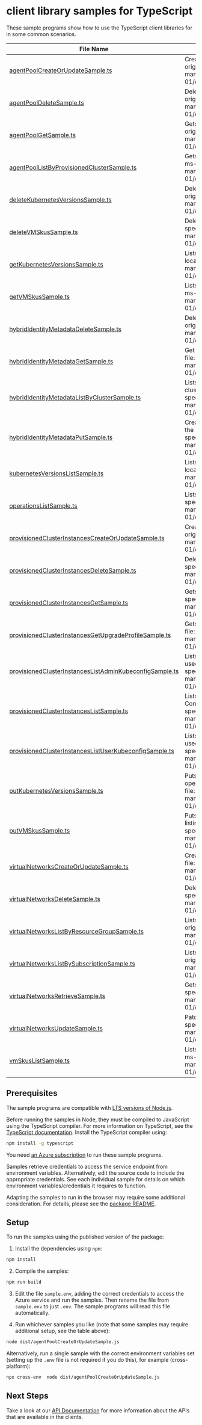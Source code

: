 # client library samples for TypeScript

These sample programs show how to use the TypeScript client libraries for in some common scenarios.

| **File Name**                                                                                                   | **Description**                                                                                                                                                                                                                                                              |
| --------------------------------------------------------------------------------------------------------------- | ---------------------------------------------------------------------------------------------------------------------------------------------------------------------------------------------------------------------------------------------------------------------------- |
| [agentPoolCreateOrUpdateSample.ts][agentpoolcreateorupdatesample]                                               | Creates or updates the agent pool in the provisioned cluster x-ms-original-file: specification/hybridaks/resource-manager/Microsoft.HybridContainerService/stable/2024-01-01/examples/PutAgentPool.json                                                                      |
| [agentPoolDeleteSample.ts][agentpooldeletesample]                                                               | Deletes the specified agent pool in the provisioned cluster x-ms-original-file: specification/hybridaks/resource-manager/Microsoft.HybridContainerService/stable/2024-01-01/examples/DeleteAgentPool.json                                                                    |
| [agentPoolGetSample.ts][agentpoolgetsample]                                                                     | Gets the specified agent pool in the provisioned cluster x-ms-original-file: specification/hybridaks/resource-manager/Microsoft.HybridContainerService/stable/2024-01-01/examples/GetAgentPool.json                                                                          |
| [agentPoolListByProvisionedClusterSample.ts][agentpoollistbyprovisionedclustersample]                           | Gets the list of agent pools in the specified provisioned cluster x-ms-original-file: specification/hybridaks/resource-manager/Microsoft.HybridContainerService/stable/2024-01-01/examples/ListAgentPoolByProvisionedClusterInstance.json                                    |
| [deleteKubernetesVersionsSample.ts][deletekubernetesversionssample]                                             | Delete the default kubernetes versions resource type x-ms-original-file: specification/hybridaks/resource-manager/Microsoft.HybridContainerService/stable/2024-01-01/examples/DeleteKubernetesVersions.json                                                                  |
| [deleteVMSkusSample.ts][deletevmskussample]                                                                     | Deletes the default VM skus resource type x-ms-original-file: specification/hybridaks/resource-manager/Microsoft.HybridContainerService/stable/2024-01-01/examples/DeleteVmSkus.json                                                                                         |
| [getKubernetesVersionsSample.ts][getkubernetesversionssample]                                                   | Lists the supported kubernetes versions for the specified custom location x-ms-original-file: specification/hybridaks/resource-manager/Microsoft.HybridContainerService/stable/2024-01-01/examples/GetKubernetesVersions.json                                                |
| [getVMSkusSample.ts][getvmskussample]                                                                           | Lists the supported VM skus for the specified custom location x-ms-original-file: specification/hybridaks/resource-manager/Microsoft.HybridContainerService/stable/2024-01-01/examples/GetVmSkus.json                                                                        |
| [hybridIdentityMetadataDeleteSample.ts][hybrididentitymetadatadeletesample]                                     | Deletes the hybrid identity metadata proxy resource. x-ms-original-file: specification/hybridaks/resource-manager/Microsoft.HybridContainerService/stable/2024-01-01/examples/DeleteHybridIdentityMetadata.json                                                              |
| [hybridIdentityMetadataGetSample.ts][hybrididentitymetadatagetsample]                                           | Get the hybrid identity metadata proxy resource. x-ms-original-file: specification/hybridaks/resource-manager/Microsoft.HybridContainerService/stable/2024-01-01/examples/GetHybridIdentityMetadata.json                                                                     |
| [hybridIdentityMetadataListByClusterSample.ts][hybrididentitymetadatalistbyclustersample]                       | Lists the hybrid identity metadata proxy resource in a provisioned cluster instance. x-ms-original-file: specification/hybridaks/resource-manager/Microsoft.HybridContainerService/stable/2024-01-01/examples/HybridIdentityMetadataListByCluster.json                       |
| [hybridIdentityMetadataPutSample.ts][hybrididentitymetadataputsample]                                           | Creates the hybrid identity metadata proxy resource that facilitates the managed identity provisioning. x-ms-original-file: specification/hybridaks/resource-manager/Microsoft.HybridContainerService/stable/2024-01-01/examples/CreateHybridIdentityMetadata.json           |
| [kubernetesVersionsListSample.ts][kubernetesversionslistsample]                                                 | Lists the supported kubernetes versions for the specified custom location x-ms-original-file: specification/hybridaks/resource-manager/Microsoft.HybridContainerService/stable/2024-01-01/examples/ListKubernetesVersions.json                                               |
| [operationsListSample.ts][operationslistsample]                                                                 | Lists the supported operations x-ms-original-file: specification/hybridaks/resource-manager/Microsoft.HybridContainerService/stable/2024-01-01/examples/ListOperations.json                                                                                                  |
| [provisionedClusterInstancesCreateOrUpdateSample.ts][provisionedclusterinstancescreateorupdatesample]           | Creates or updates the provisioned cluster instance x-ms-original-file: specification/hybridaks/resource-manager/Microsoft.HybridContainerService/stable/2024-01-01/examples/PutProvisionedClusterInstance.json                                                              |
| [provisionedClusterInstancesDeleteSample.ts][provisionedclusterinstancesdeletesample]                           | Deletes the provisioned cluster instance x-ms-original-file: specification/hybridaks/resource-manager/Microsoft.HybridContainerService/stable/2024-01-01/examples/DeleteProvisionedClusterInstance.json                                                                      |
| [provisionedClusterInstancesGetSample.ts][provisionedclusterinstancesgetsample]                                 | Gets the provisioned cluster instance x-ms-original-file: specification/hybridaks/resource-manager/Microsoft.HybridContainerService/stable/2024-01-01/examples/GetProvisionedClusterInstance.json                                                                            |
| [provisionedClusterInstancesGetUpgradeProfileSample.ts][provisionedclusterinstancesgetupgradeprofilesample]     | Gets the upgrade profile of a provisioned cluster x-ms-original-file: specification/hybridaks/resource-manager/Microsoft.HybridContainerService/stable/2024-01-01/examples/ProvisionedClusterInstanceGetUpgradeProfile.json                                                  |
| [provisionedClusterInstancesListAdminKubeconfigSample.ts][provisionedclusterinstanceslistadminkubeconfigsample] | Lists the admin credentials of the provisioned cluster (can only be used within private network) x-ms-original-file: specification/hybridaks/resource-manager/Microsoft.HybridContainerService/stable/2024-01-01/examples/ProvisionedClusterInstanceListAdminKubeconfig.json |
| [provisionedClusterInstancesListSample.ts][provisionedclusterinstanceslistsample]                               | Lists the ProvisionedClusterInstance resource associated with the ConnectedCluster x-ms-original-file: specification/hybridaks/resource-manager/Microsoft.HybridContainerService/stable/2024-01-01/examples/ListProvisionedClusterInstances.json                             |
| [provisionedClusterInstancesListUserKubeconfigSample.ts][provisionedclusterinstanceslistuserkubeconfigsample]   | Lists the user credentials of the provisioned cluster (can only be used within private network) x-ms-original-file: specification/hybridaks/resource-manager/Microsoft.HybridContainerService/stable/2024-01-01/examples/ProvisionedClusterInstanceListUserKubeconfig.json   |
| [putKubernetesVersionsSample.ts][putkubernetesversionssample]                                                   | Puts the default kubernetes version resource type (one time operation, before listing the kubernetes versions) x-ms-original-file: specification/hybridaks/resource-manager/Microsoft.HybridContainerService/stable/2024-01-01/examples/PutKubernetesVersions.json           |
| [putVMSkusSample.ts][putvmskussample]                                                                           | Puts the default VM skus resource type (one time operation, before listing the VM skus) x-ms-original-file: specification/hybridaks/resource-manager/Microsoft.HybridContainerService/stable/2024-01-01/examples/PutVmSkus.json                                              |
| [virtualNetworksCreateOrUpdateSample.ts][virtualnetworkscreateorupdatesample]                                   | Creates or updates the virtual network resource x-ms-original-file: specification/hybridaks/resource-manager/Microsoft.HybridContainerService/stable/2024-01-01/examples/PutVirtualNetwork.json                                                                              |
| [virtualNetworksDeleteSample.ts][virtualnetworksdeletesample]                                                   | Deletes the specified virtual network resource x-ms-original-file: specification/hybridaks/resource-manager/Microsoft.HybridContainerService/stable/2024-01-01/examples/DeleteVirtualNetwork.json                                                                            |
| [virtualNetworksListByResourceGroupSample.ts][virtualnetworkslistbyresourcegroupsample]                         | Lists the virtual networks in the specified resource group x-ms-original-file: specification/hybridaks/resource-manager/Microsoft.HybridContainerService/stable/2024-01-01/examples/ListVirtualNetworkByResourceGroup.json                                                   |
| [virtualNetworksListBySubscriptionSample.ts][virtualnetworkslistbysubscriptionsample]                           | Lists the virtual networks in the specified subscription x-ms-original-file: specification/hybridaks/resource-manager/Microsoft.HybridContainerService/stable/2024-01-01/examples/ListVirtualNetworkBySubscription.json                                                      |
| [virtualNetworksRetrieveSample.ts][virtualnetworksretrievesample]                                               | Gets the specified virtual network resource x-ms-original-file: specification/hybridaks/resource-manager/Microsoft.HybridContainerService/stable/2024-01-01/examples/GetVirtualNetwork.json                                                                                  |
| [virtualNetworksUpdateSample.ts][virtualnetworksupdatesample]                                                   | Patches the virtual network resource x-ms-original-file: specification/hybridaks/resource-manager/Microsoft.HybridContainerService/stable/2024-01-01/examples/UpdateVirtualNetwork.json                                                                                      |
| [vmSkusListSample.ts][vmskuslistsample]                                                                         | Lists the supported VM skus for the specified custom location x-ms-original-file: specification/hybridaks/resource-manager/Microsoft.HybridContainerService/stable/2024-01-01/examples/ListVmSkus.json                                                                       |

## Prerequisites

The sample programs are compatible with [LTS versions of Node.js](https://github.com/nodejs/release#release-schedule).

Before running the samples in Node, they must be compiled to JavaScript using the TypeScript compiler. For more information on TypeScript, see the [TypeScript documentation][typescript]. Install the TypeScript compiler using:

```bash
npm install -g typescript
```

You need [an Azure subscription][freesub] to run these sample programs.

Samples retrieve credentials to access the service endpoint from environment variables. Alternatively, edit the source code to include the appropriate credentials. See each individual sample for details on which environment variables/credentials it requires to function.

Adapting the samples to run in the browser may require some additional consideration. For details, please see the [package README][package].

## Setup

To run the samples using the published version of the package:

1. Install the dependencies using `npm`:

```bash
npm install
```

2. Compile the samples:

```bash
npm run build
```

3. Edit the file `sample.env`, adding the correct credentials to access the Azure service and run the samples. Then rename the file from `sample.env` to just `.env`. The sample programs will read this file automatically.

4. Run whichever samples you like (note that some samples may require additional setup, see the table above):

```bash
node dist/agentPoolCreateOrUpdateSample.js
```

Alternatively, run a single sample with the correct environment variables set (setting up the `.env` file is not required if you do this), for example (cross-platform):

```bash
npx cross-env  node dist/agentPoolCreateOrUpdateSample.js
```

## Next Steps

Take a look at our [API Documentation][apiref] for more information about the APIs that are available in the clients.

[agentpoolcreateorupdatesample]: https://github.com/Azure/azure-sdk-for-js/blob/main/sdk/hybridcontainerservice/arm-hybridcontainerservice/samples/v1/typescript/src/agentPoolCreateOrUpdateSample.ts
[agentpooldeletesample]: https://github.com/Azure/azure-sdk-for-js/blob/main/sdk/hybridcontainerservice/arm-hybridcontainerservice/samples/v1/typescript/src/agentPoolDeleteSample.ts
[agentpoolgetsample]: https://github.com/Azure/azure-sdk-for-js/blob/main/sdk/hybridcontainerservice/arm-hybridcontainerservice/samples/v1/typescript/src/agentPoolGetSample.ts
[agentpoollistbyprovisionedclustersample]: https://github.com/Azure/azure-sdk-for-js/blob/main/sdk/hybridcontainerservice/arm-hybridcontainerservice/samples/v1/typescript/src/agentPoolListByProvisionedClusterSample.ts
[deletekubernetesversionssample]: https://github.com/Azure/azure-sdk-for-js/blob/main/sdk/hybridcontainerservice/arm-hybridcontainerservice/samples/v1/typescript/src/deleteKubernetesVersionsSample.ts
[deletevmskussample]: https://github.com/Azure/azure-sdk-for-js/blob/main/sdk/hybridcontainerservice/arm-hybridcontainerservice/samples/v1/typescript/src/deleteVMSkusSample.ts
[getkubernetesversionssample]: https://github.com/Azure/azure-sdk-for-js/blob/main/sdk/hybridcontainerservice/arm-hybridcontainerservice/samples/v1/typescript/src/getKubernetesVersionsSample.ts
[getvmskussample]: https://github.com/Azure/azure-sdk-for-js/blob/main/sdk/hybridcontainerservice/arm-hybridcontainerservice/samples/v1/typescript/src/getVMSkusSample.ts
[hybrididentitymetadatadeletesample]: https://github.com/Azure/azure-sdk-for-js/blob/main/sdk/hybridcontainerservice/arm-hybridcontainerservice/samples/v1/typescript/src/hybridIdentityMetadataDeleteSample.ts
[hybrididentitymetadatagetsample]: https://github.com/Azure/azure-sdk-for-js/blob/main/sdk/hybridcontainerservice/arm-hybridcontainerservice/samples/v1/typescript/src/hybridIdentityMetadataGetSample.ts
[hybrididentitymetadatalistbyclustersample]: https://github.com/Azure/azure-sdk-for-js/blob/main/sdk/hybridcontainerservice/arm-hybridcontainerservice/samples/v1/typescript/src/hybridIdentityMetadataListByClusterSample.ts
[hybrididentitymetadataputsample]: https://github.com/Azure/azure-sdk-for-js/blob/main/sdk/hybridcontainerservice/arm-hybridcontainerservice/samples/v1/typescript/src/hybridIdentityMetadataPutSample.ts
[kubernetesversionslistsample]: https://github.com/Azure/azure-sdk-for-js/blob/main/sdk/hybridcontainerservice/arm-hybridcontainerservice/samples/v1/typescript/src/kubernetesVersionsListSample.ts
[operationslistsample]: https://github.com/Azure/azure-sdk-for-js/blob/main/sdk/hybridcontainerservice/arm-hybridcontainerservice/samples/v1/typescript/src/operationsListSample.ts
[provisionedclusterinstancescreateorupdatesample]: https://github.com/Azure/azure-sdk-for-js/blob/main/sdk/hybridcontainerservice/arm-hybridcontainerservice/samples/v1/typescript/src/provisionedClusterInstancesCreateOrUpdateSample.ts
[provisionedclusterinstancesdeletesample]: https://github.com/Azure/azure-sdk-for-js/blob/main/sdk/hybridcontainerservice/arm-hybridcontainerservice/samples/v1/typescript/src/provisionedClusterInstancesDeleteSample.ts
[provisionedclusterinstancesgetsample]: https://github.com/Azure/azure-sdk-for-js/blob/main/sdk/hybridcontainerservice/arm-hybridcontainerservice/samples/v1/typescript/src/provisionedClusterInstancesGetSample.ts
[provisionedclusterinstancesgetupgradeprofilesample]: https://github.com/Azure/azure-sdk-for-js/blob/main/sdk/hybridcontainerservice/arm-hybridcontainerservice/samples/v1/typescript/src/provisionedClusterInstancesGetUpgradeProfileSample.ts
[provisionedclusterinstanceslistadminkubeconfigsample]: https://github.com/Azure/azure-sdk-for-js/blob/main/sdk/hybridcontainerservice/arm-hybridcontainerservice/samples/v1/typescript/src/provisionedClusterInstancesListAdminKubeconfigSample.ts
[provisionedclusterinstanceslistsample]: https://github.com/Azure/azure-sdk-for-js/blob/main/sdk/hybridcontainerservice/arm-hybridcontainerservice/samples/v1/typescript/src/provisionedClusterInstancesListSample.ts
[provisionedclusterinstanceslistuserkubeconfigsample]: https://github.com/Azure/azure-sdk-for-js/blob/main/sdk/hybridcontainerservice/arm-hybridcontainerservice/samples/v1/typescript/src/provisionedClusterInstancesListUserKubeconfigSample.ts
[putkubernetesversionssample]: https://github.com/Azure/azure-sdk-for-js/blob/main/sdk/hybridcontainerservice/arm-hybridcontainerservice/samples/v1/typescript/src/putKubernetesVersionsSample.ts
[putvmskussample]: https://github.com/Azure/azure-sdk-for-js/blob/main/sdk/hybridcontainerservice/arm-hybridcontainerservice/samples/v1/typescript/src/putVMSkusSample.ts
[virtualnetworkscreateorupdatesample]: https://github.com/Azure/azure-sdk-for-js/blob/main/sdk/hybridcontainerservice/arm-hybridcontainerservice/samples/v1/typescript/src/virtualNetworksCreateOrUpdateSample.ts
[virtualnetworksdeletesample]: https://github.com/Azure/azure-sdk-for-js/blob/main/sdk/hybridcontainerservice/arm-hybridcontainerservice/samples/v1/typescript/src/virtualNetworksDeleteSample.ts
[virtualnetworkslistbyresourcegroupsample]: https://github.com/Azure/azure-sdk-for-js/blob/main/sdk/hybridcontainerservice/arm-hybridcontainerservice/samples/v1/typescript/src/virtualNetworksListByResourceGroupSample.ts
[virtualnetworkslistbysubscriptionsample]: https://github.com/Azure/azure-sdk-for-js/blob/main/sdk/hybridcontainerservice/arm-hybridcontainerservice/samples/v1/typescript/src/virtualNetworksListBySubscriptionSample.ts
[virtualnetworksretrievesample]: https://github.com/Azure/azure-sdk-for-js/blob/main/sdk/hybridcontainerservice/arm-hybridcontainerservice/samples/v1/typescript/src/virtualNetworksRetrieveSample.ts
[virtualnetworksupdatesample]: https://github.com/Azure/azure-sdk-for-js/blob/main/sdk/hybridcontainerservice/arm-hybridcontainerservice/samples/v1/typescript/src/virtualNetworksUpdateSample.ts
[vmskuslistsample]: https://github.com/Azure/azure-sdk-for-js/blob/main/sdk/hybridcontainerservice/arm-hybridcontainerservice/samples/v1/typescript/src/vmSkusListSample.ts
[apiref]: https://docs.microsoft.com/javascript/api/@azure/arm-hybridcontainerservice?view=azure-node-preview
[freesub]: https://azure.microsoft.com/free/
[package]: https://github.com/Azure/azure-sdk-for-js/tree/main/sdk/hybridcontainerservice/arm-hybridcontainerservice/README.md
[typescript]: https://www.typescriptlang.org/docs/home.html
